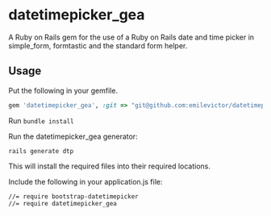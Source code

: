 datetimepicker_gea
==================

A Ruby on Rails gem for the use of a Ruby on Rails date and time picker in simple_form, formtastic and the standard form helper.

## Usage


Put the following in your gemfile.

```ruby
gem 'datetimepicker_gea', :git => "git@github.com:emilevictor/datetimepicker_gea.git"
```

Run ```bundle install```


Run the datetimepicker_gea generator:

```
rails generate dtp
```

This will install the required files into their required locations.

Include the following in your application.js file:


```
//= require bootstrap-datetimepicker
//= require datetimepicker_gea
```